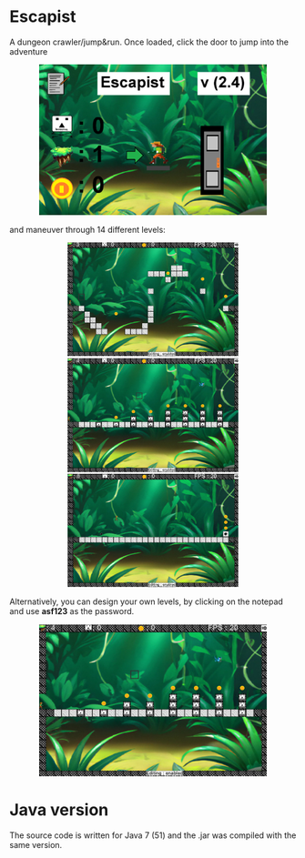 # Escapist
A dungeon crawler/jump&run. Once loaded, click the door to jump into the adventure

<p align="center">
  <img src="resources/r1.png" alt="Alt text" width="400">
</p>

and maneuver through 14 different levels:

<p align="center">
  <img src="resources/r3.png" alt="Alt text" width="300">
  <img src="resources/r4.png" alt="Alt text" width="300">
  <img src="resources/r5.png" alt="Alt text" width="300">
</p>

Alternatively, you can design your own levels, by clicking on the notepad and use **asf123** as the password.

<p align="center">
  <img src="resources/r4.png" alt="Alt text" width="400">
</p>

# Java version
The source code is written for Java 7 (51) and the .jar was compiled with the same version.
